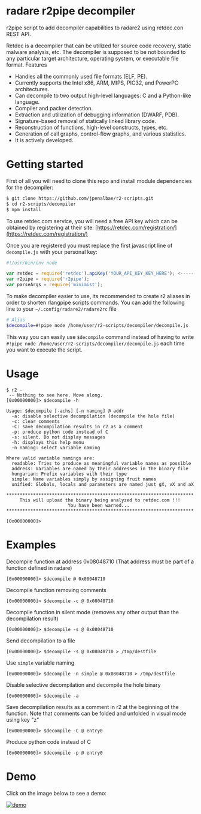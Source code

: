 # radare r2pipe decompiler

r2pipe script to add decompiler capabilities to radare2 using retdec.con REST API. [](https://github.com/jpenalbae/retdec-node)

Retdec is a decompiler that can be utilized for source code recovery, static malware analysis, etc. The decompiler is supposed to be not bounded to any particular target architecture, operating system, or executable file format.
Features

* Handles all the commonly used file formats (ELF, PE).
* Currently supports the Intel x86, ARM, MIPS, PIC32, and PowerPC architectures.
* Can decompile to two output high-level languages: C and a Python-like language.
* Compiler and packer detection.
* Extraction and utilization of debugging information (DWARF, PDB).
* Signature-based removal of statically linked library code.
* Reconstruction of functions, high-level constructs, types, etc.
* Generation of call graphs, control-flow graphs, and various statistics.
* It is actively developed.

# Getting started

First of all you will need to clone this repo and install module dependencies for the decompiler:
```sh
$ git clone https://github.com/jpenalbae/r2-scripts.git
$ cd r2-scripts/decompiler
$ npm install
```

To use retdec.com service, you will need a free API key which can be obtained by registering at their site: [https://retdec.com/registration/](https://retdec.com/registration/)

Once you are registered you must replace the first javascript line of `decompile.js` with your personal key:

```js
#!/usr/bin/env node

var retdec = require('retdec').apiKey('YOUR_API_KEY_KEY_HERE'); <------
var r2pipe = require('r2pipe');
var parseArgs = require('minimist');

```

To make decompiler easier to use, its recommended to create r2 aliases in order to shorten rlangpipe scripts commands. You can add the following line to your `~/.config/radare2/radare2rc` file
```sh
# Alias
$decompile=#!pipe node /home/user/r2-scripts/decompiler/decompile.js
```

This way you can easily use `$decompile` command instead of having to write `#!pipe node /home/user/r2-scripts/decompiler/decompile.js` each time you want to execute the script.


# Usage

```
$ r2 -
 -- Nothing to see here. Move along.
[0x00000000]> $decompile -h

Usage: $decompile [-achs] [-n naming] @ addr
  -a: disable selective decompilation (decompile the hole file)
  -c: clear comments
  -C: save decompilation results in r2 as a comment
  -p: produce python code instead of C
  -s: silent. Do not display messages
  -h: displays this help menu
  -n naming: select variable naming

Where valid variable namings are:
  readable: Tries to produce as meaningful variable names as possible
  address: Variables are named by their addresses in the binary file
  hungarian: Prefix variables with their type
  simple: Name variables simply by assigning fruit names
  unified: Globals, locals and parameters are named just gX, vX and aX

**********************************************************************
     This will upload the binary being analyzed to retdec.com !!!
                       You have been warned...
**********************************************************************

[0x00000000]> 
```

# Examples

Decompile function at address 0x08048710 (That address must be part of a function defined in radare)
```
[0x00000000]> $decompile @ 0x08048710
```

Decompile function removing comments
```
[0x00000000]> $decompile -c @ 0x08048710
```

Decompile function in silent mode (removes any other output than the decompilation result)
```
[0x00000000]> $decompile -s @ 0x08048710
```

Send decompilation to a file
```
[0x00000000]> $decompile -s @ 0x08048710 > /tmp/destfile
```

Use `simple` variable naming
```
[0x00000000]> $decompile -n simple @ 0x08048710 > /tmp/destfile
```

Disable selective decompilation and decompile the hole binary
```
[0x00000000]> $decompile -a
```

Save decompilation results as a comment in r2 at the beginning of the function.
Note that comments can be folded and unfolded in visual mode using key "z"
```
[0x00000000]> $decompile -C @ entry0
```

Produce python code instead of C
```
[0x00000000]> $decompile -p @ entry0
```

# Demo

Click on the image below to see a demo:

[![demo](http://nixgeneration.com/~jaime/misc/decompiler.png)](https://asciinema.org/a/20904)


